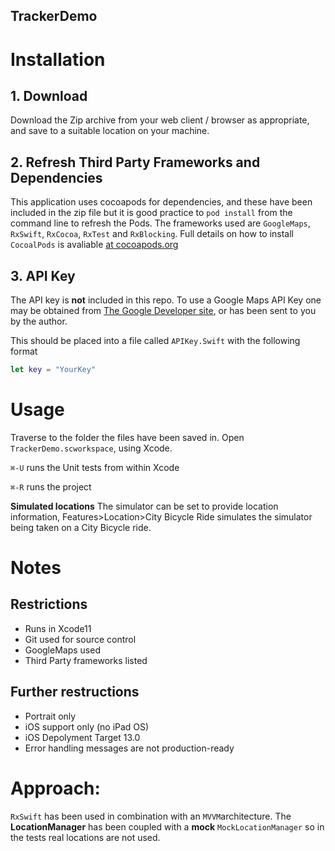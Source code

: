 ## TrackerDemo

# Installation
## 1. Download
Download the Zip archive from your web client / browser as appropriate, and save to a suitable location on your machine.

## 2. Refresh Third Party Frameworks and Dependencies
This application uses cocoapods for dependencies, and these have been included in the zip file but it is good practice to `pod install` from the command line to refresh the Pods. 
The frameworks used are `GoogleMaps`, `RxSwift`, `RxCocoa`, `RxTest` and `RxBlocking`.
Full details on how to install `CocoalPods` is avaliable [at cocoapods.org](https://cocoapods.org)

## 3. API Key
The API key is **not** included in this repo. To use a Google Maps API Key one may be obtained from [The Google Developer site](https://developers.google.com/maps/documentation/embed/get-api-key), or has been sent to you by the author.

This should be placed into a file called `APIKey.Swift` with the following format
```swift
let key = "YourKey"
```

# Usage
Traverse to the folder the files have been saved in. Open `TrackerDemo.scworkspace`, using Xcode.

`⌘-U` runs the Unit tests from within Xcode

`⌘-R` runs the project

**Simulated locations**
The simulator can be set to provide location information, Features>Location>City Bicycle Ride simulates the simulator being taken on a City Bicycle ride.

# Notes
## Restrictions
- Runs in Xcode11
- Git used for source control
- GoogleMaps used
- Third Party frameworks listed

## Further restructions
- Portrait only
- iOS support only (no iPad OS)
- iOS Depolyment Target 13.0
- Error handling messages are not production-ready

# Approach:
`RxSwift` has been used in combination with an `MVVM`architecture. 
The **LocationManager** has been coupled with a **mock** `MockLocationManager` so in the tests real locations are not used.  